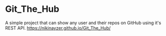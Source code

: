 # Git_The_Hub
A simple project that can show any user and their repos on GitHub using it's REST API.
https://nikinayzer.github.io/Git_The_Hub/
